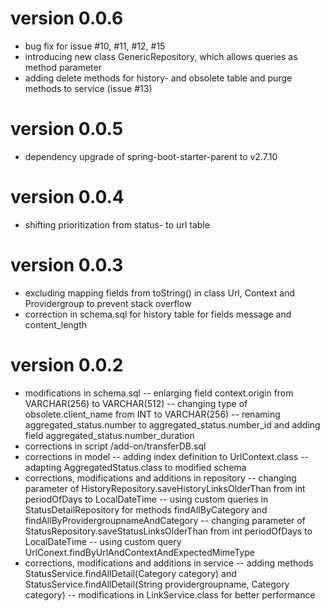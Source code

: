 # version 0.0.6
- bug fix for issue #10, #11, #12, #15
- introducing new class GenericRepository, which allows queries as method parameter  
- adding delete methods for history- and obsolete table and purge methods to service (issue #13) 

# version 0.0.5
- dependency upgrade of spring-boot-starter-parent to v2.7.10

# version 0.0.4
- shifting prioritization from status- to url table

# version 0.0.3
- excluding mapping fields from toString() in class Url, Context and Providergroup to prevent stack overflow
- correction in schema.sql for history table for fields message and content_length

# version 0.0.2
- modifications in schema.sql
-- enlarging field context.origin from VARCHAR(256) to VARCHAR(512)
-- changing type of obsolete.client_name from INT to VARCHAR(256)
-- renaming  aggregated_status.number to aggregated_status.number_id and adding field  aggregated_status.number_duration
- corrections in script /add-on/transferDB.sql
- corrections in model
-- adding index definition to UrlContext.class
-- adapting AggregatedStatus.class to modified schema
- corrections, modifications and additions in repository
-- changing parameter of HistoryRepository.saveHistoryLinksOlderThan from int periodOfDays to LocalDateTime
-- using custom queries in StatusDetailRepository for methods findAllByCategory and findAllByProvidergroupnameAndCategory
-- changing parameter of StatusRepository.saveStatusLinksOlderThan from int periodOfDays to LocalDateTime
-- using custom query UrlConext.findByUrlAndContextAndExpectedMimeType
- corrections, modifications and additions in service
-- adding methods StatusService.findAllDetail(Category category) and StatusService.findAllDetail(String providergroupname, Category category)
-- modifications in LinkService.class for better performance